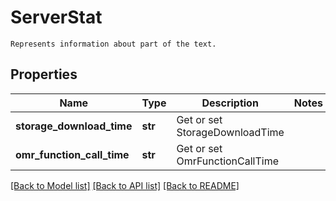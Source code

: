 # ServerStat

```
Represents information about part of the text.
```

## Properties
Name | Type | Description | Notes
------------ | ------------- | ------------- | -------------
**storage_download_time** | **str** | Get or set StorageDownloadTime | 
**omr_function_call_time** | **str** | Get or set OmrFunctionCallTime | 

[[Back to Model list]](../README.md#documentation-for-models) [[Back to API list]](../README.md#documentation-for-api-endpoints) [[Back to README]](../README.md)


